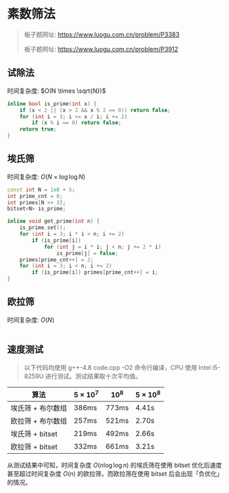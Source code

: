 # 素数筛法

> 板子题网址: https://www.luogu.com.cn/problem/P3383
>
> 板子题网址: https://www.luogu.com.cn/problem/P3912

## 试除法

时间复杂度: $O(N \times \sqrt{N})$

```cpp
inline bool is_prime(int x) {
    if (x < 2 || (x > 2 && x % 2 == 0)) return false;
    for (int i = 3; i <= x / i; i += 2)
        if (x % i == 0) return false;
    return true;
}
```

## 埃氏筛

时间复杂度: $O(N \times \log \log N)$

```cpp
const int N = 1e8 + 5;
int prime_cnt = 0;
int primes[N >> 3];
bitset<N> is_prime;

inline void get_prime(int n) {
    is_prime.set();
    for (int i = 3; i * i < n; i += 2)
        if (is_prime[i])
            for (int j = i * i; j < n; j += 2 * i)
                is_prime[j] = false;
    primes[prime_cnt++] = 2;
    for (int i = 3; i < n; i += 2)
        if (is_prime[i]) primes[prime_cnt++] = i;
}
```

## 欧拉筛

时间复杂度: $O(N)$

```cpp

```

## 速度测试

> 以下代码均使用 g++-4.8 code.cpp -O2 命令行编译，CPU 使用 Intel i5-8259U 进行测试。测试结果取十次平均值。

| 算法              | $5 \times 10^7$ | $10^8$ | $5 \times 10^8$ |
| ----------------- | --------------- | ------ | --------------- |
| 埃氏筛 + 布尔数组 | 386ms           | 773ms  | 4.41s           |
| 欧拉筛 + 布尔数组 | 257ms           | 521ms  | 2.70s           |
| 埃氏筛 + bitset   | 219ms           | 492ms  | 2.66s           |
| 欧拉筛 + bitset   | 332ms           | 661ms  | 3.21s           |

从测试结果中可知，时间复杂度 $O(n \log \log n)$ 的埃氏筛在使用 bitset 优化后速度甚至超过时间复杂度 $O(n)$ 的欧拉筛，而欧拉筛在使用 bitset 后会出现「负优化」的情况。
